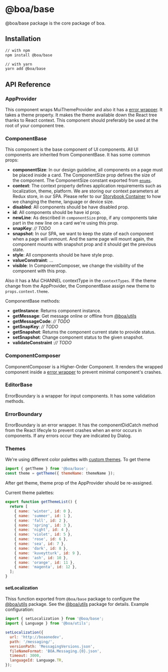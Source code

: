 # @boa/base

@boa/base package is the core package of boa.

## Installation


```sh
// with npm
npm install @boa/base

// with yarn
yarn add @boa/base
```

## API Reference

### AppProvider

This component wraps MuiThemeProvider and also it has a [error wrapper](#ErrorBoundary). It takes a theme property. It makes the theme available down the React tree thanks to React context. This component should preferably be used at the root of your component tree.

### ComponentBase

This component is the base component of UI components. All UI components are inherited from ComponentBase. It has some common props:

- **componentSize**: In our design guideline, all components on a page must be placed inside a card. The ComponentSize prop defines the size of the component.  The ComponentSize constant exported from [`enums`](packages/base/src/enums/index.js#L10).
- **context**: The context property defines application requirements such as localization, theme, platform. We are storing our context parameters at Redux store, in our SPA. Please refer to our [Storybook Container](/.storybook/container.js) to how we changing the theme, language or device size.
- **disabled**: All components should be have disabled prop.
- **id**: All components should be have id prop.
- **newLine**: As described in `componentSize` prop, if any components take part in the new line on a card we're using this prop.
- **snapKey**: *// TODO*
- **snapshot**: In our SPA, we want to keep the state of each component when a page will unmount. And the same page will mount again, the component mounts with snapshot prop and it should get the previous state.
- **style**: All components should be have style prop.
- **valueConstraint**: ...
- **visible**: In ComponentComposer, we change the visibility of the component with this prop.

Also it has a Mui CHANNEL contextType in the ```contextTypes```. If the theme change from the AppProvider, the ComponentBase assign new theme to ```props.context.theme```.

ComponentBase methods:

- **getInstance**: Returns component instance.
- **getMessage**: Get message online or offline from [@boa/utils](packages/utils#messaging) 
- **getMessageCode**: *// TODO*
- **getSnapKey**: *// TODO*
- **getSnapshot**: Returns the component current state to provide status. 
- **setSnapshot**: Change component status to the given snapshot.
- **validateConstraint** :*// TODO*

### ComponentComposer

ComponentComposer is a Higher-Order Component. It renders the wrapped component inside a [error wrapper](#ErrorBoundary) to prevent minimal component's crashes.


### EditorBase

ErrorBoundary is a wrapper for input components. It has some validation methods.

### ErrorBoundary

ErrorBoundary is an error wrapper. It has the componentDidCatch method from the React lifecyle to prevent crashes when an error occurs in components. If any errors occur they are indicated by Dialog.

### Themes

We're using different color palettes with [custom themes](packages/base/src/themes). To get theme

```js
import { getTheme } from '@boa/base';
const theme = getTheme({ themeName: themeName });
```

After get theme, theme prop of the AppProvider should be re-assigned.

Current theme palettes:

```js
export function getThemeList() {
  return [
    { name: 'winter', id: 0 },
    { name: 'summer', id: 1 },
    { name: 'fall', id: 2 },
    { name: 'spring', id: 3 },
    { name: 'night', id: 4 },
    { name: 'violet', id: 5 },
    { name: 'rose', id: 6 },
    { name: 'sea', id: 7 },
    { name: 'dark', id: 8 },
    { name: 'kuveytturk', id: 9 },
    { name: 'ash', id: 10 },
    { name: 'orange', id: 11 },
    { name: 'magenta', id: 12 },
  ];
}
```

#### setLocalization

Thiss function exported from `@boa/base` package to configure the [@boa/utils](packages/utils) package. See the [@boa/utils](packages/utils) package for details. Example configuration:

```js
import { setLocalization } from '@boa/base';
import { Language } from '@boa/utils';

setLocalization({
  url: 'http://boaonedev',
  path: '/messaging/',
  versionPath: 'MessagingVersions.json',
  fileNameFormat: 'BOA.Messaging.{0}.json',
  timeout: 3000,
  languageId: Language.TR,
});
```
